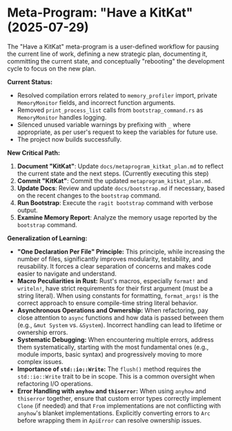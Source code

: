 # Meta-Program: "Have a KitKat" (2025-07-29)

The "Have a KitKat" meta-program is a user-defined workflow for pausing the current line of work, defining a new strategic plan, documenting it, committing the current state, and conceptually "rebooting" the development cycle to focus on the new plan.

**Current Status:**
- Resolved compilation errors related to `memory_profiler` import, private `MemoryMonitor` fields, and incorrect function arguments.
- Removed `print_process_list` calls from `bootstrap_command.rs` as `MemoryMonitor` handles logging.
- Silenced unused variable warnings by prefixing with `_` where appropriate, as per user's request to keep the variables for future use.
- The project now builds successfully.

**New Critical Path:**
1.  **Document "KitKat"**: Update `docs/metaprogram_kitkat_plan.md` to reflect the current state and the next steps. (Currently executing this step)
2.  **Commit "KitKat"**: Commit the updated `metaprogram_kitkat_plan.md`.
3.  **Update Docs**: Review and update `docs/bootstrap.md` if necessary, based on the recent changes to the `bootstrap` command.
4.  **Run Bootstrap**: Execute the `ragit bootstrap` command with verbose output.
5.  **Examine Memory Report**: Analyze the memory usage reported by the `bootstrap` command.

**Generalization of Learning:**
- **"One Declaration Per File" Principle:** This principle, while increasing the number of files, significantly improves modularity, testability, and reusability. It forces a clear separation of concerns and makes code easier to navigate and understand.
- **Macro Peculiarities in Rust:** Rust's macros, especially `format!` and `writeln!`, have strict requirements for their first argument (must be a string literal). When using constants for formatting, `format_args!` is the correct approach to ensure compile-time string literal behavior.
- **Asynchronous Operations and Ownership:** When refactoring, pay close attention to `async` functions and how data is passed between them (e.g., `&mut System` vs. `&System`). Incorrect handling can lead to lifetime or ownership errors.
- **Systematic Debugging:** When encountering multiple errors, address them systematically, starting with the most fundamental ones (e.g., module imports, basic syntax) and progressively moving to more complex issues.
- **Importance of `std::io::Write`:** The `flush()` method requires the `std::io::Write` trait to be in scope. This is a common oversight when refactoring I/O operations.
- **Error Handling with `anyhow` and `thiserror`:** When using `anyhow` and `thiserror` together, ensure that custom error types correctly implement `Clone` (if needed) and that `From` implementations are not conflicting with `anyhow`'s blanket implementations. Explicitly converting errors to `Arc` before wrapping them in `ApiError` can resolve ownership issues.